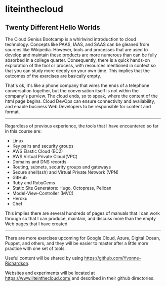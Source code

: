 # liteinthecloud
## Twenty Different Hello Worlds

The Cloud Genius Bootcamp is a whirlwind introduction to cloud technology. Concepts like PAAS, IAAS, and SAAS can be gleaned from sources like Wikipedia.  However, tools and processes that are used to develop and maintain these products are more numerous than can be fully absorbed in a college quarter.  Consequently, there is a quick hands-on exploration of the tool or process, with resources mentioned in context so that you can study more deeply on your own time.  This implies that the outcomes of the exercises are basically empty. 

That's ok, it's like a phone company that wires the ends of a telephone conversation together, but the conversation itself is not within the company's purview. The cloud ends, so to speak, where the content of the html page begins. Cloud DevOps can ensure connectivity and availability, and enable business Web Developers to be responsible for content and format.

---

Regardless of previous experience, the tools that I have encountered so far in this course are:
- Linux 
- Key pairs and security groups
- AWS Elastic Cloud (EC2)
- AWS Virtual Private Cloud(VPC)
- Domains and DNS records
- Routing, subnets, security groups and gateways
- Secure shell(ssh) and Virtual Private Network (VPN)
- GitHub
- Ruby and RubyGems
- Static Site Generators: Hugo, Octopress, Pelican
- Model-View-Controller (MVC)
- Heroku
- Chef

This implies there are several hundreds of pages of manuals that I can work through so that I can produce, maintain, and discuss more than the empty Web pages that I have created. 

---

There are more exercises upcoming for Google Cloud, Azure, Digital Ocean, Puppet, and others, and they will be easier to master after a little more practice with one set of tools.

Useful content will be shared by using https://github.com/Yvonne-Richardson. 

Websites and experiments will be located at https://www.liteinthecloud.com/ and described in their github directories.
